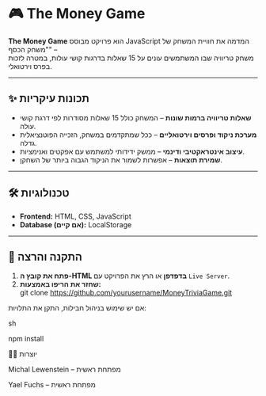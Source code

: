 # 🎮 The Money Game

**The Money Game** הוא פרויקט מבוסס JavaScript המדמה את חוויית המשחק של "משחק הכסף" –  
משחק טריוויה שבו המשתמשים עונים על 15 שאלות בדרגות קושי עולות, במטרה לזכות בפרס וירטואלי.

---

## ✨ תכונות עיקריות
- **שאלות טריוויה ברמות שונות** – המשחק כולל 15 שאלות מסודרות לפי דרגת קושי עולה.
- **מערכת ניקוד ופרסים וירטואליים** – ככל שמתקדמים במשחק, הזכייה הפוטנציאלית גדלה.
- **עיצוב אינטראקטיבי ודינמי** – ממשק ידידותי למשתמש עם אפקטים ואנימציות.
- **שמירת תוצאות** – אפשרות לשמור את הניקוד הגבוה ביותר של השחקן.

---

## 🛠️ טכנולוגיות
- **Frontend:** HTML, CSS, JavaScript  
- **Database (אם קיים):** LocalStorage  

---

## 🚀 התקנה והרצה
1. **פתח את קובץ ה-HTML בדפדפן** או הרץ את הפרויקט עם `Live Server`.  
2. **שחזר את הריפו באמצעות:**  
   git clone https://github.com/yourusername/MoneyTriviaGame.git

אם יש שימוש בניהול חבילות, התקן את התלויות:

sh

npm install

👩‍💻 יוצרות

Michal Lewenstein – מפתחת ראשית

Yael Fuchs – מפתחת ראשית
